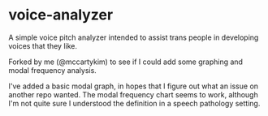 # voice-analyzer
A simple voice pitch analyzer intended to assist trans people in developing voices that they like.

Forked by me (@mccartykim) to see if I could add some graphing and modal frequency analysis.

I've added a basic modal graph, in hopes that I figure out what an issue on another repo wanted.  The modal frequency chart seems to work, although I'm not quite sure I understood the definition in a speech pathology setting.
